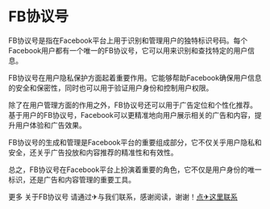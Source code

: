 # FB协议号

FB协议号是指在Facebook平台上用于识别和管理用户的独特标识号码。每个Facebook用户都有一个唯一的FB协议号，它可以用来识别和查找特定的用户信息。

FB协议号在用户隐私保护方面起着重要作用。它能够帮助Facebook确保用户信息的安全和保密性，同时也可以用于验证用户身份和控制用户权限。

除了在用户管理方面的作用之外，FB协议号还可以用于广告定位和个性化推荐。基于用户的FB协议号，Facebook可以更精准地向用户展示相关的广告和内容，提升用户体验和广告效果。

FB协议号的生成和管理是Facebook平台的重要组成部分，它不仅关乎用户隐私和安全，还关乎广告投放和内容推荐的精准性和有效性。

总之，FB协议号在Facebook平台上扮演着重要的角色，它不仅是用户身份的唯一标识，还是广告和内容管理的重要工具。

更多 关于FB协议号 请通过✈与我们联系，感谢阅读，谢谢！[点✈这里联系](https://sms.k02.cc)